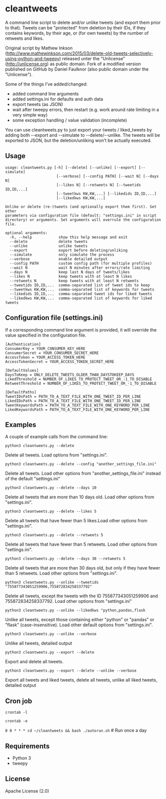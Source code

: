 # cleantweets

A command line script to delete and/or unlike tweets (and export them prior to that). Tweets can be "protected" from deletion by their IDs, if they contains keywords, by their age, or (for own tweets) by the number of retweets and likes. 


Original script by Mathew Inkson (http://www.mathewinkson.com/2015/03/delete-old-tweets-selectively-using-python-and-tweepy)
released unter the "Unlicense" (http://unlicense.org) as public domain. Fork of a modified version published on GitHub by Daniel Faulknor (also public domain under the "Unlicense").

Some of the things I've added/changed:

 - added command line arguments
 - added settings.ini for defaults and auth data
 - export tweets (as JSON)
 - wait after tweepy errors, then restart (e.g. work around rate limiting in a very simple way)
 - some exception handling / value validation  (incomplete) 

You can use cleantweets.py to just export your tweets / liked_tweets by adding both --export and --simulate to --delete/--unlike.
The tweets will be exported to JSON, but the deletion/unliking won't be actually executed.

## Usage
```
usage: cleantweets.py [-h] [--delete] [--unlike] [--export] [--simulate]
                       [--verbose] [--config PATH] [--wait N] [--days N]
                       [--likes N] [--retweets N] [--tweetids ID,ID,...]
                       [--tweetkws KW,KW,...] [--likedids ID,ID,...]
                       [--likedkws KW,KW,...]

Unlike or delete (re-)tweets (and optionally export them first). Set other
parameters via configuration file (default: "settings.ini" in script
directory) or arguments. Set arguments will overrule the configuration file.

optional arguments:
  -h, --help            show this help message and exit
  --delete              delete tweets
  --unlike              unlike tweets
  --export              export before deleting/unliking
  --simulate            only simulate the process
  --verbose             enable detailed output
  --config PATH         custom config path (for multiple profiles)
  --wait N              wait N minutes after errors/rate limiting
  --days N              keep last N days of tweets/likes
  --likes N             keep tweets with at least N likes
  --retweets N          keep tweets with at least N retweets
  --tweetids ID,ID,...  comma-separated list of tweet ids to keep
  --tweetkws KW,KW,...  comma-separated list of keywords for tweets
  --likedids ID,ID,...  comma-separated tweet ids for liked tweets
  --likedkws KW,KW,...  comma-separated list of keywords for liked tweets
```


## Configuration file (settings.ini)

If a corresponding command line argument is provided, it will override the value specified in the configuration file.
```
[Authentication]
ConsumerKey = YOUR_CONSUMER_KEY_HERE
ConsumerSecret = YOUR_CONSUMER_SECRET_HERE
AccessToken = YOUR_ACCESS_TOKEN_HERE
AccessTokenSecret = YOUR_ACCESS_TOKEN_SECRET_HERE

[DefaultValues]
DaysToKeep = ONLY_DELETE_TWEETS_OLDER_THAN_DAYSTOKEEP_DAYS
LikedThreshold = NUMBER_OF_LIKES_TO_PROTECT_TWEET_OR_-1_TO_DISABLE
RetweetThreshold = NUMBER_OF_LIKES_TO_PROTECT_TWEET_OR_-1_TO_DISABLE

[DefaultPaths]
TweetIDsPath = PATH_TO_A_TEXT_FILE_WITH_ONE_TWEET_ID_PER_LINE
LikedIDsPath = PATH_TO_A_TEXT_FILE_WITH_ONE_TWEET_ID_PER_LINE
TweetKeywordsPath = PATH_TO_A_TEXT_FILE_WITH_ONE_KEYWORD_PER_LINE
LikedKeywordsPath = PATH_TO_A_TEXT_FILE_WITH_ONE_KEYWORD_PER_LINE
```

## Examples

A couple of example calls from the command line:

`python3 cleantweets.py --delete`

Delete all tweets. Load options from "settings.ini".

`python3 cleantweets.py --delete --config "another_settings_file.ini"`

Delete all tweets. Load other options from "another_settings_file.ini" instead of the default "settings.ini"

`python3 cleantweets.py --delete --days 10`

Delete all tweets that are more than 10 days old. Load other options from "settings.ini".

`python3 cleantweets.py --delete --likes 5`

Delete all tweets that have fewer than 5 likes.Load other options from "settings.ini".

`python3 cleantweets.py --delete --retweets 5`

Delete all tweets that have fewer than 5 retweets. Load other options from "settings.ini".

`python3 cleantweets.py --delete --days 30 --retweets 5`

Delete all tweets that are more than 30 days old, but only if they have fewer than 5 retweets. Load other options from "settings.ini".

`python3 cleantweets.py --unlike --tweetids "755877343051259906,755872834258337792"`

Delete all tweets, except the tweets with the ID 755877343051259906 and 755872834258337792. Load other options from "settings.ini"

`python3 cleantweets.py --unlike --likedkws "python,pandas,flask`

Unlike all tweets, except those containing either "python" or "pandas" or "flask" (case-insensitive). Load other default options from "settings.ini".

`python3 cleantweets.py --unlike --verbose`

Unlike all tweets, detailed output

`python3 cleantweets.py --export --delete`

Export and delete all tweets.

`python3 cleantweets.py --export --delete --unlike --verbose`

Export all tweets and liked tweets, delete all tweets, unlike all liked tweets, detailed output

## Cron job

`crontab -l`

`crontab -e`

`0 0 * * * cd ~/cleantweets && bash ./autorun.sh`    # Run once a day

## Requirements

- Python 3
- tweepy

## License
Apache License (2.0)
